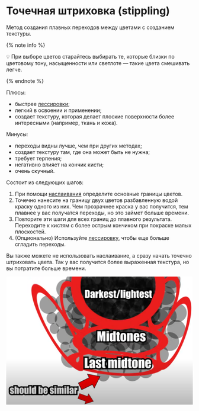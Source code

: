 # Точечная штриховка (stippling)

Метод создания плавных переходов между цветами с созданием текстуры. 

{% note info %}

💡 При выборе цветов старайтесь выбирать те, которые близки по цветовому тону, насыщенности или светлоте — такие цвета смешивать легче.

{% endnote %}

Плюсы:

- быстрее [лессировки](glazing.md);
- легкий в освоении и применении;
- создает текстуру, которая делает плоские поверхности более интересными (например, ткань и кожа).

Минусы:

- переходы видны лучше, чем при других методах;
- создает текстуру там, где она может быть не нужна;
- требует терпения;
- негативно влияет на кончик кисти;
- очень скучный.

Состоит из следующих шагов:

1. При помощи [наслаивания](layering.md) определите основные границы цветов.
2. Точечно нанесите на границу двух цветов разбавленную водой краску одного из них. Чем прозрачнее краска у вас получится, тем плавнее у вас получатся переходы, но это займет больше времени.
3. Повторите эти шаги для всех границ до плавного результата. Переходите к кистям с более острым кончиком при покраске малых плоскостей.
4. (Опционально) Используйте [лессировку](glazing.md), чтобы еще больше сгладить переходы.

Вы также можете не использовать наслаивание, а сразу начать точечно штриховать цвета. Так у вас получится более выраженная текстура, но вы потратите больше времени.

![stippling](../_images/stippling.png)
